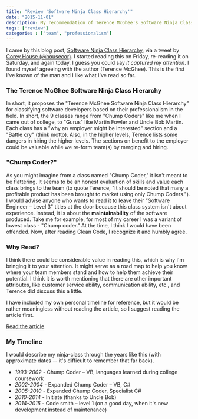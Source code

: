 ```yaml
---
title: "Review 'Software Ninja Class Hierarchy'"
date: "2015-11-01"
description: My recommendation of Terence McGhee's Software Ninja Class Hierarchy
tags: ["review"]
categories : ["team", "professionalism"]
---
```


I came by this blog post, [Software Ninja Class Hierarchy](http://terencemcghee.com/FileStore/Tech/1D0C454A70AC3AEF01BB1BAAD94C8753.html), via a tweet by [Corey House (@housecor)](https://twitter.com/housecor).  I started reading this on Friday, re-reading it on Saturday, and again today.  I guess you could say *it captured my attention*.  I found myself agreeing with the author (Terence McGhee).  This is the first I've known of the man and I like what I've read so far.

### The Terence McGhee Software Ninja Class Hierarchy

In short, it proposes the "Terence McGhee Software Ninja Class Hierarchy" for classifying software developers based on their professionalism in the field.  In short, the 9 classes range from "Chump Coders" like me when I came out of college, to "Gurus" like Martin Fowler and Uncle Bob Martin.  Each class has a "why an employer might be interested" section and a "Battle cry" (think motto).  Also, in the higher levels, Terence lists some dangers in hiring the higher levels.  The sections on benefit to the employer could be valuable while we re-form team(s) by merging and hiring.

### "Chump Coder?"
As you might imagine from a class named "Chump Coder," it isn't meant to be flattering.  It seems to be an honest evaluation of skills and value each class brings to the team (to quote Terence, "It should be noted that many a profitable product has been brought to market using only Chump Coders.").  I would advise anyone who wants to read it to leave their "Software Engineer – Level 3" titles at the door because this class system isn't about experience.  Instead, it is about the **maintainability** of the software produced.  Take me for example, for most of my career I was a variant of lowest class - "Chump coder."  At the time, I think I would have been offended. Now, after reading Clean Code, I recognize it and humbly agree.

### Why Read?

I think there could be considerable value in reading this, which is why I'm bringing it to your attention.  It might serve as a road map to help you know where your team members stand and how to help them achieve their potential.  I think it is worth mentioning that there are other important attributes, like customer service ability, communication ability, etc., and Terence did discuss this a little.

I have included my own personal timeline for reference, but it would be rather meaningless without reading the article, so I suggest reading the article first.  

<a target='_blank'
   class='btn btn-primary'
   href='http://terencemcghee.com/FileStore/Tech/1D0C454A70AC3AEF01BB1BAAD94C8753.html'>Read the article</a>

### My Timeline

I would describe my ninja-class through the years like this (with approximate dates -- it's difficult to remember that far back).

* *1993-2002* - Chump Coder – VB, languages learned during college coursework
* *2002-2004* - Expanded Chump Coder – VB, C#
* *2005-2010* - Expanded Chump Coder, Specialist C#
* *2010-2014* - Initiate (thanks to Uncle Bob)
* *2014-2015* - Code smith – level 1 (on a good day, when it's new development instead of maintenance)
